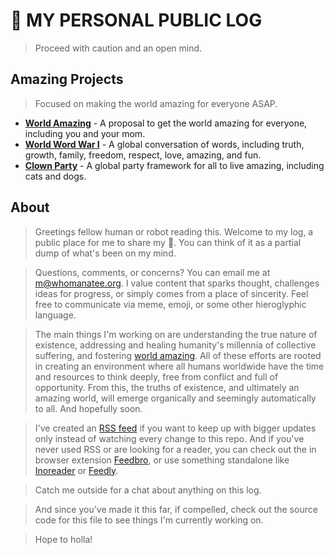 # 💩 MY PERSONAL PUBLIC LOG
> Proceed with caution and an open mind.

## Amazing Projects
> Focused on making the world amazing for everyone ASAP.

- [**World Amazing**](https://worldamazing.org) - A proposal to get the world amazing for everyone, including you and your mom.  
- [**World Word War I**](https://worldwordwar.org) - A global conversation of words, including truth, growth, family, freedom, respect, love, amazing, and fun.  
- [**Clown Party**](https://clownparty.org) - A global party framework for all to live amazing, including cats and dogs.  

<!--
## Explanations
> My attempts at explaining things. Feedback is welcomed.
- [**Why there is existence**](docs/existence.md): Including the how.
- [**Why humans have chins**](docs/chins.md): A tool that helps avoid conflict, foster group cohesion, and build the ability to think deeply.
-->

## About
> Greetings fellow human or robot reading this. Welcome to my log, a public place for me to share my 💩. You can think of it as a partial dump of what's been on my mind.

> Questions, comments, or concerns? You can email me at m@whomanatee.org. I value content that sparks thought, challenges ideas for progress, or simply comes from a place of sincerity. Feel free to communicate via meme, emoji, or some other hieroglyphic language. 

> The main things I'm working on are understanding the true nature of existence, addressing and healing humanity's millennia of collective suffering, and fostering [world amazing](https://worldamazing.org). All of these efforts are rooted in creating an environment where all humans worldwide have the time and resources to think deeply, free from conflict and full of opportunity. From this, the truths of existence, and ultimately an amazing world, will emerge organically and seemingly automatically to all. And hopefully soon.

> I've created an [RSS feed](https://raw.githubusercontent.com/beakbahama/log/refs/heads/main/feed.xml) if you want to keep up with bigger updates only instead of watching every change to this repo. And if you've never used RSS or are looking for a reader, you can check out the in browser extension [Feedbro](https://nodetics.com/feedbro/), or use something standalone like [Inoreader](https://www.inoreader.com) or [Feedly](https://feedly.com/).

> Catch me outside for a chat about anything on this log.

> And since you've made it this far, if compelled, check out the source code for this file to see things I'm currently working on.

> Hope to holla!

